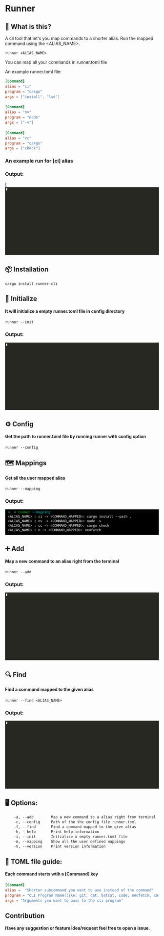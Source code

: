 # Runner

## 🤔 What is this?
A cli tool that let's you map commands to a shorter alias. Run the mapped command using the <ALIAS_NAME>.

```
runner <ALIAS_NAME>
```
You can map all your commands in runner.toml file

An example runner.toml file:
```toml
[Command]
alias = "ci"
program = "cargo"
args = ["install", "lsd"]

[Command]
alias = "nv"
program = "node"
args = ["-v"]

[Command]
alias = "cc"
program = "cargo"
args = ["check"]

```
### An example run for [ci] alias
### Output: 
[![ci](images/ci.gif)

## 📦 Installation
```
cargo install runner-cli
```

## 🏁 Initialize

#### It will initialize a empty runner.toml file in config directory

```
runner --init
```
### Output:
![init](images/init.gif)


## ⚙️ Config

#### Get the path to runner.toml file by running runner with config option
```
runner --config
```

## 🗺️ Mappings

#### Get all the user mapped alias

```
runner --mapping
```

### Output: 

![mapping](images/mapping.png)

## ➕ Add

#### Map a new command to an alias right from the terminal

```
runner --add
```

### Output: 

![add](images/add.gif)

## 🔍 Find

#### Find a command mapped to the given alias

```
runner --find <ALIAS_NAME>
```

### Output:

![find](images/find.gif)

## 🖥️ Options:

```
    -a, --add        Map a new command to a alias right from terminal
    -c, --config     Path of the the config file runner.toml
    -f, --find       Find a command mapped to the give alias
    -h, --help       Print help information
    -i, --init       Initialize a empty runner.toml file
    -m, --mapping    Show all the user defined mappings
    -V, --version    Print version information
```

## 📄 TOML file guide:

#### Each command starts wtih a [Command] key


```toml
[Command]
alias =  "Shorter subcommand you want to use instead of the command"
program = "CLI Program Name(like: git, cat, batcat, code, neofetch, cargo, python, node, npm etc.)"
args = "Arguments you want to pass to the cli program"
```

## Contribution
#### Have any suggestion or feature idea/request feel free to open a issue.

